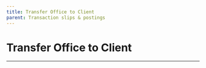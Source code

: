 ```yaml
---
title: Transfer Office to Client
parent: Transaction slips & postings
---
```


# Transfer Office to Client

---
